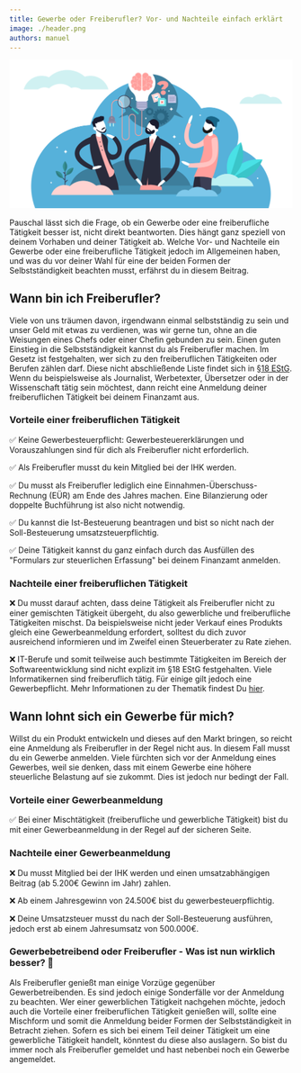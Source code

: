 ```yaml
---
title: Gewerbe oder Freiberufler? Vor- und Nachteile einfach erklärt
image: ./header.png
authors: manuel
---
```


![](header.png)

Pauschal lässt sich die Frage, ob ein Gewerbe oder eine freiberufliche Tätigkeit besser ist, nicht direkt beantworten. Dies hängt ganz speziell von deinem Vorhaben und deiner Tätigkeit ab. Welche Vor- und Nachteile ein Gewerbe oder eine freiberufliche Tätigkeit jedoch im Allgemeinen haben, und was du vor deiner Wahl für eine der beiden Formen der Selbstständigkeit beachten musst, erfährst du in diesem Beitrag.

<!--truncate-->

## Wann bin ich Freiberufler?

Viele von uns träumen davon, irgendwann einmal selbstständig zu sein und unser Geld mit etwas zu verdienen, was wir gerne tun, ohne an die Weisungen eines Chefs oder einer Chefin gebunden zu sein. Einen guten Einstieg in die Selbstständigkeit kannst du als Freiberufler machen. Im Gesetz ist festgehalten, wer sich zu den freiberuflichen Tätigkeiten oder Berufen zählen darf. Diese nicht abschließende Liste findet sich in [§18 EStG](http://www.gesetze-im-internet.de/estg/__18.html). Wenn du beispielsweise als Journalist, Werbetexter, Übersetzer oder in der Wissenschaft tätig sein möchtest, dann reicht eine Anmeldung deiner freiberuflichen Tätigkeit bei deinem Finanzamt aus.

### Vorteile einer freiberuflichen Tätigkeit

✅ Keine Gewerbesteuerpflicht: Gewerbesteuererklärungen und Vorauszahlungen sind für dich als Freiberufler nicht erforderlich.

✅ Als Freiberufler musst du kein Mitglied bei der IHK werden.

✅ Du musst als Freiberufler lediglich eine Einnahmen-Überschuss-Rechnung (EÜR) am Ende des Jahres machen. Eine Bilanzierung oder doppelte Buchführung ist also nicht notwendig.

✅ Du kannst die Ist-Besteuerung beantragen und bist so nicht nach der Soll-Besteuerung umsatzsteuerpflichtig.

✅ Deine Tätigkeit kannst du ganz einfach durch das Ausfüllen des "Formulars zur steuerlichen Erfassung" bei deinem Finanzamt anmelden.

### Nachteile einer freiberuflichen Tätigkeit

❌ Du musst darauf achten, dass deine Tätigkeit als Freiberufler nicht zu einer gemischten Tätigkeit übergeht, du also gewerbliche und freiberufliche Tätigkeiten mischst. Da beispielsweise nicht jeder Verkauf eines Produkts gleich eine Gewerbeanmeldung erfordert, solltest du dich zuvor ausreichend informieren und im Zweifel einen Steuerberater zu Rate ziehen.

❌ IT-Berufe und somit teilweise auch bestimmte Tätigkeiten im Bereich der Softwareentwicklung sind nicht explizit im §18 EStG festgehalten. Viele Informatikernen sind freiberuflich tätig. Für einige gilt jedoch eine Gewerbepflicht. Mehr Informationen zu der Thematik findest Du [hier](https://www.gewerbeanmeldung.de/gewerbe-anmelden/softwareentwickler).

## Wann lohnt sich ein Gewerbe für mich?

Willst du ein Produkt entwickeln und dieses auf den Markt bringen, so reicht eine Anmeldung als Freiberufler in der Regel nicht aus. In diesem Fall musst du ein Gewerbe anmelden. Viele fürchten sich vor der Anmeldung eines Gewerbes, weil sie denken, dass mit einem Gewerbe eine höhere steuerliche Belastung auf sie zukommt. Dies ist jedoch nur bedingt der Fall.

### Vorteile einer Gewerbeanmeldung

✅ Bei einer Mischtätigkeit (freiberufliche und gewerbliche Tätigkeit) bist du mit einer Gewerbeanmeldung in der Regel auf der sicheren Seite.

### Nachteile einer Gewerbeanmeldung

❌ Du musst Mitglied bei der IHK werden und einen umsatzabhängigen Beitrag (ab 5.200€ Gewinn im Jahr) zahlen.

❌ Ab einem Jahresgewinn von 24.500€ bist du gewerbesteuerpflichtig.

❌ Deine Umsatzsteuer musst du nach der Soll-Besteuerung ausführen, jedoch erst ab einem Jahresumsatz von 500.000€.

### Gewerbebetreibend oder Freiberufler - Was ist nun wirklich besser? 🤔

Als Freiberufler genießt man einige Vorzüge gegenüber Gewerbetreibenden. Es sind jedoch einige Sonderfälle vor der Anmeldung zu beachten. Wer einer gewerblichen Tätigkeit nachgehen möchte, jedoch auch die Vorteile einer freiberuflichen Tätigkeit genießen will, sollte eine Mischform und somit die Anmeldung beider Formen der Selbstständigkeit in Betracht ziehen. Sofern es sich bei einem Teil deiner Tätigkeit um eine gewerbliche Tätigkeit handelt, könntest du diese also auslagern. So bist du immer noch als Freiberufler gemeldet und hast nebenbei noch ein Gewerbe angemeldet.
